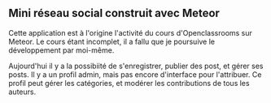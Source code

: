 ## Mini réseau social construit avec Meteor
Cette application est à l'origine l'activité du cours d'Openclassrooms sur Meteor.
Le cours étant incomplet, il a fallu que je poursuive le développement par moi-même.

Aujourd'hui il y a la possibiité de s'enregistrer, publier des post, et gérer ses posts.
Il y a un profil admin, mais pas encore d'interface pour l'attribuer. Ce profil peut gérer les catégories, et modérer les contributions de tous les auteurs. 
